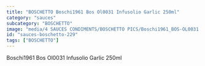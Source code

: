 ```yaml
---
title: "BOSCHETTO Boschi1961 Bos Ol0031 Infusolio Garlic 250ml"
category: "sauces"
subcategory: "BOSCHETTO"
image: "media/4 SAUCES CONDIMENTS/BOSCHETTO PICS/Boschi1961_BOS-OL0031 Infusolio Garlic 250ml.png"
id: "sauces-boschetto-229"
tags: ["BOSCHETTO"]
---
```


Boschi1961 Bos Ol0031 Infusolio Garlic 250ml
